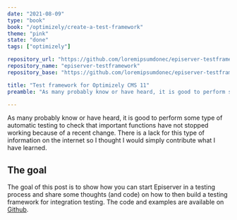 ```yaml
---
date: "2021-08-09"
type: "book"
book: "/optimizely/create-a-test-framework"
theme: "pink"
state: "done"
tags: ["optimizely"]

repository_url: "https://github.com/loremipsumdonec/episerver-testframework"
repository_name: "episerver-testframework"
repository_base: "https://github.com/loremipsumdonec/episerver-testframework/blob/main/posts/create_a_test_framework"

title: "Test framework for Optimizely CMS 11"
preamble: "As many probably know or have heard, it is good to perform some type of automatic testing to test important functions of your implementation. In this post, I intend to show how to build a test framework for Optimizely CMS."

---
```


As many probably know or have heard, it is good to perform some type of automatic testing to check that important functions have not stopped working because of a recent change. There is a lack for this type of information on the internet so I thought I would simply contribute what I have learned.

##  The goal

 The goal of this post is to show how you can start Episerver in a testing process and share some thoughts (and code) on how to then build a testing framework for integration testing. The code and examples are available on [Github](https://github.com/loremipsumdonec/episerver-testframework).
